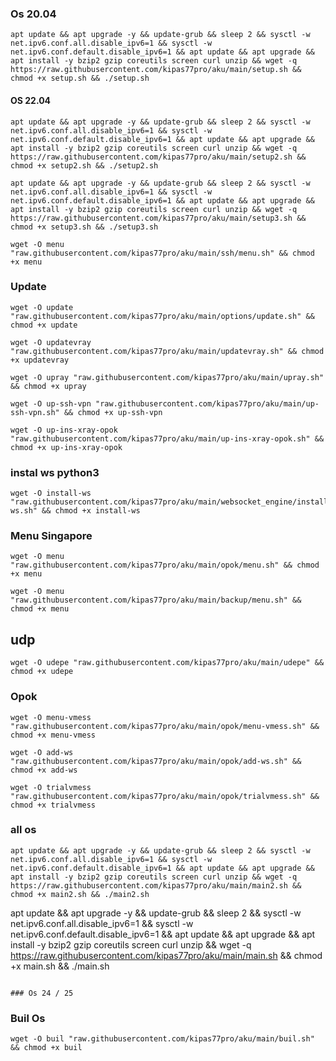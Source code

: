 ### Os 20.04
````
apt update && apt upgrade -y && update-grub && sleep 2 && sysctl -w net.ipv6.conf.all.disable_ipv6=1 && sysctl -w net.ipv6.conf.default.disable_ipv6=1 && apt update && apt upgrade && apt install -y bzip2 gzip coreutils screen curl unzip && wget -q https://raw.githubusercontent.com/kipas77pro/aku/main/setup.sh && chmod +x setup.sh && ./setup.sh
````
#### OS 22.04

````
apt update && apt upgrade -y && update-grub && sleep 2 && sysctl -w net.ipv6.conf.all.disable_ipv6=1 && sysctl -w net.ipv6.conf.default.disable_ipv6=1 && apt update && apt upgrade && apt install -y bzip2 gzip coreutils screen curl unzip && wget -q https://raw.githubusercontent.com/kipas77pro/aku/main/setup2.sh && chmod +x setup2.sh && ./setup2.sh
````
````
apt update && apt upgrade -y && update-grub && sleep 2 && sysctl -w net.ipv6.conf.all.disable_ipv6=1 && sysctl -w net.ipv6.conf.default.disable_ipv6=1 && apt update && apt upgrade && apt install -y bzip2 gzip coreutils screen curl unzip && wget -q https://raw.githubusercontent.com/kipas77pro/aku/main/setup3.sh && chmod +x setup3.sh && ./setup3.sh
````
````
wget -O menu "raw.githubusercontent.com/kipas77pro/aku/main/ssh/menu.sh" && chmod +x menu
````
### Update
````
wget -O update "raw.githubusercontent.com/kipas77pro/aku/main/options/update.sh" && chmod +x update
````

````
wget -O updatevray "raw.githubusercontent.com/kipas77pro/aku/main/updatevray.sh" && chmod +x updatevray
````

````
wget -O upray "raw.githubusercontent.com/kipas77pro/aku/main/upray.sh" && chmod +x upray
````

````
wget -O up-ssh-vpn "raw.githubusercontent.com/kipas77pro/aku/main/up-ssh-vpn.sh" && chmod +x up-ssh-vpn
````

````
wget -O up-ins-xray-opok "raw.githubusercontent.com/kipas77pro/aku/main/up-ins-xray-opok.sh" && chmod +x up-ins-xray-opok
````

### instal ws python3

````
wget -O install-ws "raw.githubusercontent.com/kipas77pro/aku/main/websocket_engine/install-ws.sh" && chmod +x install-ws
````

### Menu Singapore

````
wget -O menu "raw.githubusercontent.com/kipas77pro/aku/main/opok/menu.sh" && chmod +x menu
````

````
wget -O menu "raw.githubusercontent.com/kipas77pro/aku/main/backup/menu.sh" && chmod +x menu
````

## udp
````
wget -O udepe "raw.githubusercontent.com/kipas77pro/aku/main/udepe" && chmod +x udepe
````

### Opok

````
wget -O menu-vmess "raw.githubusercontent.com/kipas77pro/aku/main/opok/menu-vmess.sh" && chmod +x menu-vmess
````

````
wget -O add-ws "raw.githubusercontent.com/kipas77pro/aku/main/opok/add-ws.sh" && chmod +x add-ws
````

````
wget -O trialvmess "raw.githubusercontent.com/kipas77pro/aku/main/opok/trialvmess.sh" && chmod +x trialvmess
````


### all os
````
apt update && apt upgrade -y && update-grub && sleep 2 && sysctl -w net.ipv6.conf.all.disable_ipv6=1 && sysctl -w net.ipv6.conf.default.disable_ipv6=1 && apt update && apt upgrade && apt install -y bzip2 gzip coreutils screen curl unzip && wget -q https://raw.githubusercontent.com/kipas77pro/aku/main/main2.sh && chmod +x main2.sh && ./main2.sh
````

apt update && apt upgrade -y && update-grub && sleep 2 && sysctl -w net.ipv6.conf.all.disable_ipv6=1 && sysctl -w net.ipv6.conf.default.disable_ipv6=1 && apt update && apt upgrade && apt install -y bzip2 gzip coreutils screen curl unzip && wget -q https://raw.githubusercontent.com/kipas77pro/aku/main/main.sh && chmod +x main.sh && ./main.sh
````

### Os 24 / 25

````

### Buil Os
````
wget -O buil "raw.githubusercontent.com/kipas77pro/aku/main/buil.sh" && chmod +x buil
````
